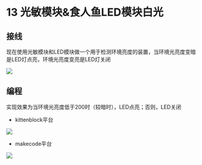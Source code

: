 # 13 光敏模块&食人鱼LED模块白光

## 接线

现在使用光敏模块和LED模块做一个用于检测环境亮度的装置，当环境光亮度变暗是LED灯点亮，环境光亮度变亮是LED灯关闭

![](https://s2.ax1x.com/2019/09/02/nCG8C4.jpg)

## 编程

实现效果为当环境光亮度低于200时（较暗时），LED点亮；否则，LED关闭

- kittenblock平台 

![](https://s2.ax1x.com/2019/09/02/nPuF0g.jpg)  

- makecode平台  

![](https://s2.ax1x.com/2019/09/02/nPuLvV.jpg)